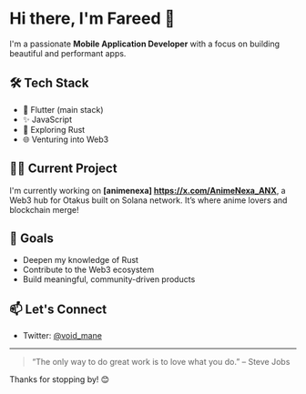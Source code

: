 # Hi there, I'm Fareed 👋

I'm a passionate **Mobile Application Developer** with a focus on building beautiful and performant apps.

## 🛠️ Tech Stack
- 🚀 Flutter (main stack)
- ✨ JavaScript
- 🦀 Exploring Rust
- 🌐 Venturing into Web3

## 👷‍♂️ Current Project
I'm currently working on **[animenexa] https://x.com/AnimeNexa_ANX**, a Web3 hub for Otakus built on Solana network. It’s where anime lovers and blockchain merge!

## 🌱 Goals
- Deepen my knowledge of Rust
- Contribute to the Web3 ecosystem
- Build meaningful, community-driven products

## 📫 Let's Connect
- Twitter: [@void_mane](https://x.com/void_mane)

---

> “The only way to do great work is to love what you do.” – Steve Jobs

Thanks for stopping by! 😊

